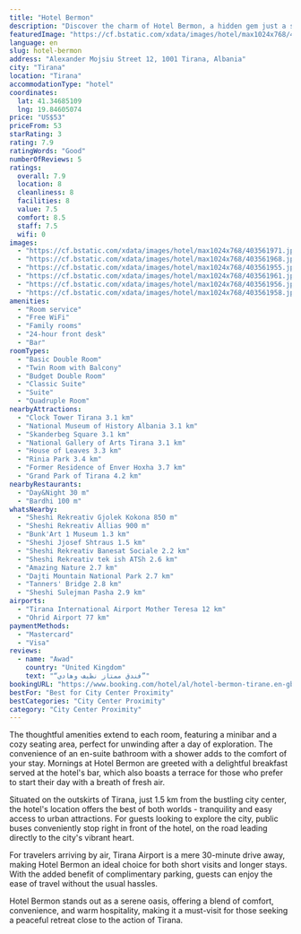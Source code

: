 ```yaml
---
title: "Hotel Bermon"
description: "Discover the charm of Hotel Bermon, a hidden gem just a short distance from the heart of Tirana."
featuredImage: "https://cf.bstatic.com/xdata/images/hotel/max1024x768/403561971.jpg?k=afdf02012bbd4357ee2339f97bb26cefd00eb16904d9a5e31d022d8df80dc661&o=&hp=1"
language: en
slug: hotel-bermon
address: "Alexander Mojsiu Street 12, 1001 Tirana, Albania"
city: "Tirana"
location: "Tirana"
accommodationType: "hotel"
coordinates:
  lat: 41.34685109
  lng: 19.84605074
price: "US$53"
priceFrom: 53
starRating: 3
rating: 7.9
ratingWords: "Good"
numberOfReviews: 5
ratings:
  overall: 7.9
  location: 8
  cleanliness: 8
  facilities: 8
  value: 7.5
  comfort: 8.5
  staff: 7.5
  wifi: 0
images:
  - "https://cf.bstatic.com/xdata/images/hotel/max1024x768/403561971.jpg?k=afdf02012bbd4357ee2339f97bb26cefd00eb16904d9a5e31d022d8df80dc661&o=&hp=1"
  - "https://cf.bstatic.com/xdata/images/hotel/max1024x768/403561968.jpg?k=71f604cdb62f09d2c628ce03fdd085a3fd247b9b97c52efba3ddfd84544d0822&o=&hp=1"
  - "https://cf.bstatic.com/xdata/images/hotel/max1024x768/403561955.jpg?k=636d1ac0191b2034834450f519eabd97e9958b5d286504e742e6fe912bba66a1&o=&hp=1"
  - "https://cf.bstatic.com/xdata/images/hotel/max1024x768/403561961.jpg?k=0df351b2f4f074045b50e5cbc5f4b6f5c35f23daf3b59bf5001efaadd886609d&o=&hp=1"
  - "https://cf.bstatic.com/xdata/images/hotel/max1024x768/403561956.jpg?k=cfd9dfccb8ea86cb38dc8c960a6df68bed70d20c85f2a1abb81c86d7bb00f8af&o=&hp=1"
  - "https://cf.bstatic.com/xdata/images/hotel/max1024x768/403561958.jpg?k=6c020980988391caca34c48b0e90e40c15a83a137f6d1597f0999efe10abf03b&o=&hp=1"
amenities:
  - "Room service"
  - "Free WiFi"
  - "Family rooms"
  - "24-hour front desk"
  - "Bar"
roomTypes:
  - "Basic Double Room"
  - "Twin Room with Balcony"
  - "Budget Double Room"
  - "Classic Suite"
  - "Suite"
  - "Quadruple Room"
nearbyAttractions:
  - "Clock Tower Tirana 3.1 km"
  - "National Museum of History Albania 3.1 km"
  - "Skanderbeg Square 3.1 km"
  - "National Gallery of Arts Tirana 3.1 km"
  - "House of Leaves 3.3 km"
  - "Rinia Park 3.4 km"
  - "Former Residence of Enver Hoxha 3.7 km"
  - "Grand Park of Tirana 4.2 km"
nearbyRestaurants:
  - "Day&Night 30 m"
  - "Bardhi 100 m"
whatsNearby:
  - "Sheshi Rekreativ Gjolek Kokona 850 m"
  - "Sheshi Rekreativ Allias 900 m"
  - "Bunk'Art 1 Museum 1.3 km"
  - "Sheshi Jjosef Shtraus 1.5 km"
  - "Sheshi Rekreativ Banesat Sociale 2.2 km"
  - "Sheshi Rekreativ tek ish ATSh 2.6 km"
  - "Amazing Nature 2.7 km"
  - "Dajti Mountain National Park 2.7 km"
  - "Tanners' Bridge 2.8 km"
  - "Sheshi Sulejman Pasha 2.9 km"
airports:
  - "Tirana International Airport Mother Teresa 12 km"
  - "Ohrid Airport 77 km"
paymentMethods:
  - "Mastercard"
  - "Visa"
reviews:
  - name: "Awad"
    country: "United Kingdom"
    text: "“فندق ممتاز نظيف وهادي”"
bookingURL: "https://www.booking.com/hotel/al/hotel-bermon-tirane.en-gb.html?aid=8035640"
bestFor: "Best for City Center Proximity"
bestCategories: "City Center Proximity"
category: "City Center Proximity"
---
```


The thoughtful amenities extend to each room, featuring a minibar and a cozy seating area, perfect for unwinding after a day of exploration. The convenience of an en-suite bathroom with a shower adds to the comfort of your stay. Mornings at Hotel Bermon are greeted with a delightful breakfast served at the hotel's bar, which also boasts a terrace for those who prefer to start their day with a breath of fresh air.

Situated on the outskirts of Tirana, just 1.5 km from the bustling city center, the hotel's location offers the best of both worlds - tranquility and easy access to urban attractions. For guests looking to explore the city, public buses conveniently stop right in front of the hotel, on the road leading directly to the city's vibrant heart.

For travelers arriving by air, Tirana Airport is a mere 30-minute drive away, making Hotel Bermon an ideal choice for both short visits and longer stays. With the added benefit of complimentary parking, guests can enjoy the ease of travel without the usual hassles.

Hotel Bermon stands out as a serene oasis, offering a blend of comfort, convenience, and warm hospitality, making it a must-visit for those seeking a peaceful retreat close to the action of Tirana.